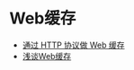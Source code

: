 Web缓存
====

- [通过 HTTP 协议做 Web 缓存](https://www.villainhr.com/page/2017/09/19/%E9%80%9A%E8%BF%87%20HTTP%20%E5%8D%8F%E8%AE%AE%E5%81%9A%20Web%20%E7%BC%93%E5%AD%98)
- [浅谈Web缓存](http://www.alloyteam.com/2016/03/discussion-on-web-caching/)